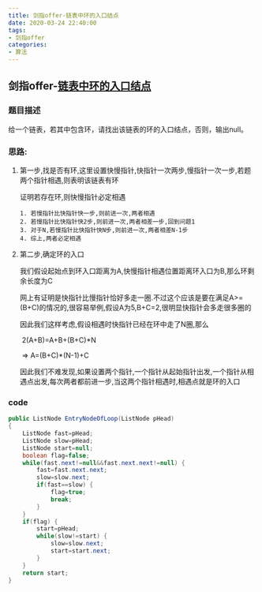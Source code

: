 ```yaml
---
title: 剑指offer-链表中环的入口结点
date: 2020-03-24 22:40:00
tags:
- 剑指offer
categories: 
- 算法
---
```


## 剑指offer-[链表中环的入口结点](https://www.nowcoder.com/practice/253d2c59ec3e4bc68da16833f79a38e4?tpId=13&tqId=11208&tPage=1&rp=1&ru=/ta/coding-interviews&qru=/ta/coding-interviews/question-ranking)

### 题目描述

给一个链表，若其中包含环，请找出该链表的环的入口结点，否则，输出null。

<!--more-->

### 思路:

 1. 第一步,找是否有环,这里设置快慢指针,快指针一次两步,慢指针一次一步,若题两个指针相遇,则表明该链表有环

    证明若存在环,则快慢指针必定相遇

    	1. 若慢指针比快指针快一步,则前进一次,两者相遇
     	2. 若慢指针比快指针快2步,则前进一次,两者相差一步,回到问题1
     	3. 对于N,若慢指针比快指针快N步,则前进一次,两者相差N-1步
     	4. 综上,两者必定相遇

 2. 第二步,确定环的入口

    我们假设起始点到环入口距离为A,快慢指针相遇位置距离环入口为B,那么环剩余长度为C

    网上有证明是快指针比慢指针恰好多走一圈.不过这个应该是要在满足A>=(B+C)的情况的,很容易举例,假设A为5,B+C=2,很明显快指针会多走很多圈的

    因此我们这样考虑,假设相遇时快指针已经在环中走了N圈,那么

    ​		2(A+B)=A+B+(B+C)*N

    ​	=>	A=(B+C)*(N-1)+C

    因此我们不难发现,如果设置两个指针,一个指针从起始指针出发,一个指针从相遇点出发,每次两者都前进一步,当这两个指针相遇时,相遇点就是环的入口

### code

```java
public ListNode EntryNodeOfLoop(ListNode pHead)
{
    ListNode fast=pHead;
    ListNode slow=pHead;
    ListNode start=null;
    boolean flag=false;
    while(fast.next!=null&&fast.next.next!=null) {
        fast=fast.next.next;
        slow=slow.next;
        if(fast==slow) {
            flag=true;
            break;
        }
    }
    if(flag) {
        start=pHead;
        while(slow!=start) {
            slow=slow.next;
            start=start.next;
        }
    }
    return start;
}
```



